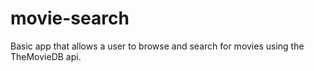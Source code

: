 # movie-search
Basic app that allows a user to browse and search for movies using the TheMovieDB api.
